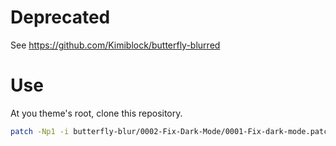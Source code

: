 # Deprecated

See https://github.com/Kimiblock/butterfly-blurred


# Use

At you theme's root, clone this repository.

```bash
patch -Np1 -i butterfly-blur/0002-Fix-Dark-Mode/0001-Fix-dark-mode.patch
```
